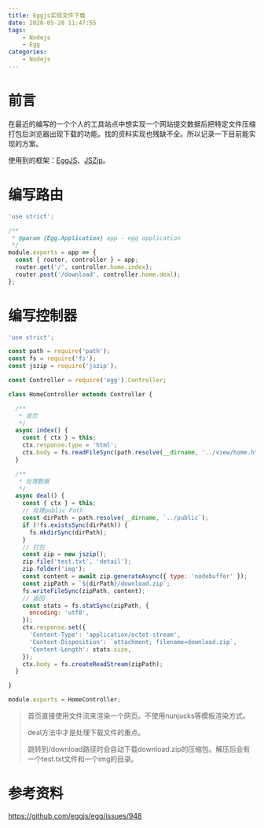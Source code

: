```yaml
---
title: Eggjs实现文件下载
date: 2020-05-28 11:47:55
tags:
    - Nodejs
    - Egg
categories:
    - Nodejs
---
```


# 前言

在最近的编写的一个个人的工具站点中想实现一个网站提交数据后把特定文件压缩打包后浏览器出现下载的功能。找的资料实现也残缺不全。所以记录一下目前能实现的方案。

<!-- more -->

使用到的框架：[EggJS](https://stuk.github.io/jszip/)、[JSZip](https://eggjs.org/zh-cn/)。

# 编写路由

``` javascript
'use strict';

/**
 * @param {Egg.Application} app - egg application
 */
module.exports = app => {
  const { router, controller } = app;
  router.get('/', controller.home.index);
  router.post('/download', controller.home.deal);
};
```

# 编写控制器

``` javascript
'use strict';

const path = require('path');
const fs = require('fs');
const jszip = require('jszip');

const Controller = require('egg').Controller;

class HomeController extends Controller {

  /**
   * 首页
   */
  async index() {
    const { ctx } = this;
    ctx.response.type = 'html';
    ctx.body = fs.readFileSync(path.resolve(__dirname, '../view/home.html'));
  }

  /**
   * 处理数据
   */
  async deal() {
    const { ctx } = this;
    // 处理public Path
    const dirPath = path.resolve(__dirname, `../public`);
    if (!fs.existsSync(dirPath)) {
      fs.mkdirSync(dirPath);
    }
    // 打包
    const zip = new jszip();
    zip.file('test.txt', 'detail');
    zip.folder('img');
    const content = await zip.generateAsync({ type: 'nodebuffer' });
    const zipPath = `${dirPath}/download.zip`;
    fs.writeFileSync(zipPath, content);
    // 返回
    const stats = fs.statSync(zipPath, {
      encoding: 'utf8',
    });
    ctx.response.set({
      'Content-Type': 'application/octet-stream',
      'Content-Disposition': `attachment; filename=download.zip`,
      'Content-Length': stats.size,
    });
    ctx.body = fs.createReadStream(zipPath);
  }

}

module.exports = HomeController;
```

> 首页直接使用文件流来渲染一个网页。不使用nunjucks等模板渲染方式。
>
> deal方法中才是处理下载文件的重点。
>
> 跳转到/download路径时会自动下载download.zip的压缩包。解压后会有一个test.txt文件和一个img的目录。

# 参考资料

https://github.com/eggjs/egg/issues/948